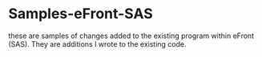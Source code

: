 # Samples-eFront-SAS
these are samples of changes added to the existing program within eFront (SAS). They are additions I wrote to the existing code.
